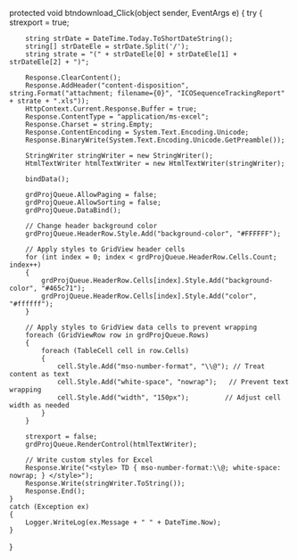 protected void btndownload_Click(object sender, EventArgs e)
{
    try
    {
        strexport = true;

        string strDate = DateTime.Today.ToShortDateString();
        string[] strDateEle = strDate.Split('/');
        string strate = "(" + strDateEle[0] + strDateEle[1] + strDateEle[2] + ")";

        Response.ClearContent();
        Response.AddHeader("content-disposition", string.Format("attachment; filename={0}", "ICOSequenceTrackingReport" + strate + ".xls"));
        HttpContext.Current.Response.Buffer = true;
        Response.ContentType = "application/ms-excel";
        Response.Charset = string.Empty;
        Response.ContentEncoding = System.Text.Encoding.Unicode;
        Response.BinaryWrite(System.Text.Encoding.Unicode.GetPreamble());

        StringWriter stringWriter = new StringWriter();
        HtmlTextWriter htmlTextWriter = new HtmlTextWriter(stringWriter);

        bindData();

        grdProjQueue.AllowPaging = false;
        grdProjQueue.AllowSorting = false;
        grdProjQueue.DataBind();

        // Change header background color
        grdProjQueue.HeaderRow.Style.Add("background-color", "#FFFFFF");

        // Apply styles to GridView header cells
        for (int index = 0; index < grdProjQueue.HeaderRow.Cells.Count; index++)
        {
            grdProjQueue.HeaderRow.Cells[index].Style.Add("background-color", "#465c71");
            grdProjQueue.HeaderRow.Cells[index].Style.Add("color", "#ffffff");
        }

        // Apply styles to GridView data cells to prevent wrapping
        foreach (GridViewRow row in grdProjQueue.Rows)
        {
            foreach (TableCell cell in row.Cells)
            {
                cell.Style.Add("mso-number-format", "\\@"); // Treat content as text
                cell.Style.Add("white-space", "nowrap");   // Prevent text wrapping
                cell.Style.Add("width", "150px");         // Adjust cell width as needed
            }
        }

        strexport = false;
        grdProjQueue.RenderControl(htmlTextWriter);

        // Write custom styles for Excel
        Response.Write("<style> TD { mso-number-format:\\@; white-space: nowrap; } </style>");
        Response.Write(stringWriter.ToString());
        Response.End();
    }
    catch (Exception ex)
    {
        Logger.WriteLog(ex.Message + " " + DateTime.Now);
    }
}

